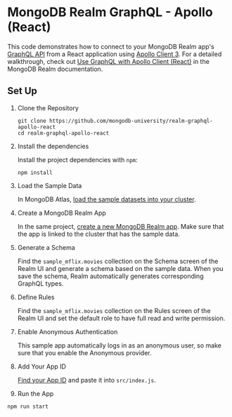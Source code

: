 # MongoDB Realm GraphQL - Apollo (React)

This code demonstrates how to connect to your MongoDB Realm app's [GraphQL
API](https://docs.mongodb.com/realm/graphql) from a React application using [Apollo Client
3](https://www.apollographql.com/docs/react/). For a detailed walkthrough, check out [Use GraphQL
with Apollo Client (React)](https://docs.mongodb.com/realm/web/graphql-apollo-react) in the MongoDB
Realm documentation.

## Set Up

1. Clone the Repository

   ```shell
   git clone https://github.com/mongodb-university/realm-graphql-apollo-react
   cd realm-graphql-apollo-react
   ```

2. Install the dependencies

   Install the project dependencies with `npm`:
   
   ```shell
   npm install
   ```

3. Load the Sample Data

   In MongoDB Atlas, [load the sample datasets into your
   cluster](https://docs.atlas.mongodb.com/sample-data/).

4. Create a MongoDB Realm App

   In the same project, [create a new MongoDB Realm
   app](https://docs.mongodb.com/realm/procedures/create-realm-app/). Make sure that the app is
   linked to the cluster that has the sample data.

5. Generate a Schema

   Find the `sample_mflix.movies` collection on the Schema screen of the Realm UI and generate a
   schema based on the sample data. When you save the schema, Realm automatically generates
   corresponding GraphQL types.

6. Define Rules

   Find the `sample_mflix.movies` collection on the Rules screen of the Realm UI and set the default
   role to have full read and write permission.

7. Enable Anonymous Authentication

   This sample app automatically logs in as an anonymous user, so make sure that you enable the
   Anonymous provider.

8. Add Your App ID

   [Find your App ID](https://docs.mongodb.com/realm/get-started/find-your-app-id/) and paste it
   into ``src/index.js``.

9.  Run the App

   ```shell
   npm run start
   ```
